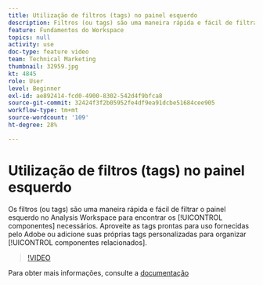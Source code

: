```yaml
---
title: Utilização de filtros (tags) no painel esquerdo
description: Filtros (ou tags) são uma maneira rápida e fácil de filtrar o painel esquerdo no Analysis Workspace para encontrar os componentes necessários. Aproveite as tags prontas para uso fornecidas pelo Adobe ou adicione suas próprias tags personalizadas para organizar componentes relacionados.
feature: Fundamentos do Workspace
topics: null
activity: use
doc-type: feature video
team: Technical Marketing
thumbnail: 32959.jpg
kt: 4845
role: User
level: Beginner
exl-id: ae892414-fcd0-4900-8302-542d4f9bfca8
source-git-commit: 32424f3f2b05952fe4df9ea91dcbe51684cee905
workflow-type: tm+mt
source-wordcount: '109'
ht-degree: 28%

---
```


# Utilização de filtros (tags) no painel esquerdo

Os filtros (ou tags) são uma maneira rápida e fácil de filtrar o painel esquerdo no Analysis Workspace para encontrar os [!UICONTROL componentes] necessários. Aproveite as tags prontas para uso fornecidas pelo Adobe ou adicione suas próprias tags personalizadas para organizar [!UICONTROL componentes relacionados].

>[!VIDEO](https://video.tv.adobe.com/v/32959/?quality=12)

Para obter mais informações, consulte a [documentação](https://docs.adobe.com/content/help/pt-BR/analytics/analyze/analysis-workspace/home.html)
